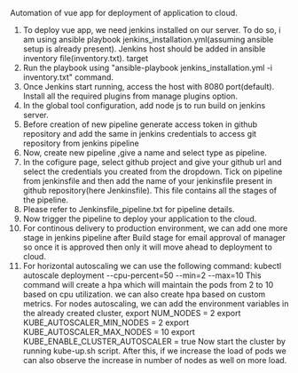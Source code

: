 Automation of vue app for deployment of application to cloud.

1. To deploy vue app, we need jenkins installed on our server. To do so, i am using ansible playbook jenkins_installation.yml(assuming ansible setup is already present).
Jenkins host should be added in ansible inventory file(inventory.txt).
target <hostname>
2. Run the playbook using "ansible-playbook jenkins_installation.yml -i inventory.txt" command.
3. Once Jenkins start running, access the host with 8080 port(default). Install all the required plugins from manage plugins option.
4. In the global tool configuration, add node js to run build on jenkins server.
5. Before creation of new pipeline generate access token in github repository and add the same in jenkins credentials to access git repository from jenkins pipeline
6. Now, create new pipeline ,give a name and select type as pipeline.
7. In the cofigure page, select github project and give your github url and select the credentials you created from the dropdown. Tick on pipeline from jenkinsfile and then 
add the name of your jenkinsfile present in github repository(here Jenkinsfile). This file contains all the stages of the pipeline.
8. Please refer to Jenkinsfile_pipeline.txt for pipeline details.
9. Now trigger the pipeline to deploy your application to the cloud.
10. For continous delivery to production environment, we can add one more stage in jenkins pipeline after Build stage for email approval of manager so once it is approved then only
it will move ahead to deployment to cloud.
11. For horizontal autoscaling we can use the following command:
kubectl autoscale deployment <deployment name> --cpu-percent=50 --min=2 --max=10
This command will create a hpa which will maintain the pods from 2 to 10 based on cpu utilization. we can also create hpa based on custom metrics.
For nodes autoscaling, we can add the environment variables in the already created cluster,
export NUM_NODES = 2
export KUBE_AUTOSCALER_MIN_NODES = 2
export KUBE_AUTOSCALER_MAX_NODES = 10
export KUBE_ENABLE_CLUSTER_AUTOSCALER = true
Now start the cluster by running kube-up.sh script. After this, if we increase the load of pods we can also observe the increase in number of nodes as well on more load.

